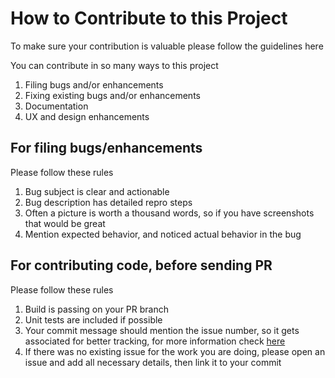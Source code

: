 # How to Contribute to this Project

To make sure your contribution is valuable please follow the guidelines here

You can contribute in so many ways to this project
1. Filing bugs and/or enhancements
2. Fixing existing bugs and/or enhancements
3. Documentation
4. UX and design enhancements

## For filing bugs/enhancements
Please follow these rules
1. Bug subject is clear and actionable
2. Bug description has detailed repro steps
3. Often a picture is worth a thousand words, so if you have screenshots that would be great
4. Mention expected behavior, and noticed actual behavior in the bug

## For contributing code, before sending PR
Please follow these rules
1. Build is passing on your PR branch
2. Unit tests are included if possible
3. Your commit message should mention the issue number, so it gets associated for better tracking, for more information check [here](https://help.github.com/articles/autolinked-references-and-urls/)
4. If there was no existing issue for the work you are doing, please open an issue and add all necessary details, then link it to your commit